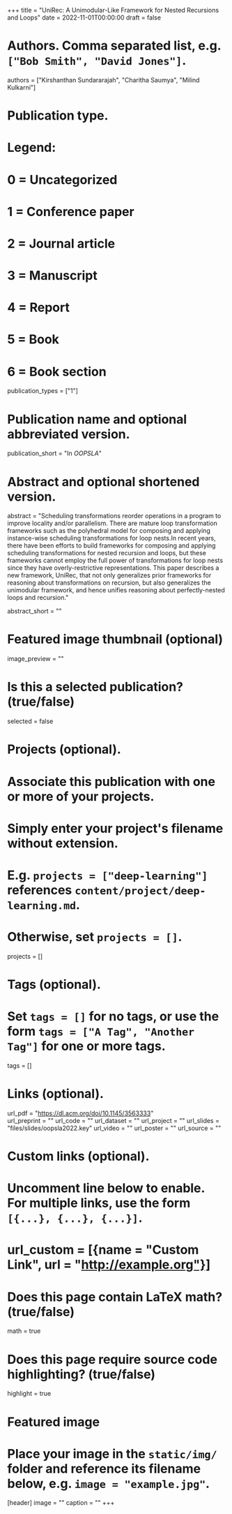 +++
title = "UniRec: A Unimodular-Like Framework for Nested Recursions and Loops"
date = 2022-11-01T00:00:00
draft = false

# Authors. Comma separated list, e.g. `["Bob Smith", "David Jones"]`.
authors = ["Kirshanthan Sundararajah", "Charitha Saumya", "Milind Kulkarni"]

# Publication type.
# Legend:
# 0 = Uncategorized
# 1 = Conference paper
# 2 = Journal article
# 3 = Manuscript
# 4 = Report
# 5 = Book
# 6 = Book section
publication_types = ["1"]

# Publication name and optional abbreviated version.
publication_short = "In *OOPSLA*"

# Abstract and optional shortened version.

abstract = "Scheduling transformations reorder operations in a program to improve locality and/or parallelism. There are mature loop transformation frameworks such as the polyhedral model for composing and applying instance-wise scheduling transformations for loop nests.In recent years, there have been efforts to build frameworks for composing and applying scheduling transformations for nested recursion and loops, but these frameworks cannot employ the full power of transformations for loop nests since they have overly-restrictive representations. This paper describes a new framework, UniRec, that not only generalizes prior frameworks for reasoning about transformations on recursion, but also generalizes the unimodular framework, and hence unifies reasoning about perfectly-nested loops and recursion."

abstract_short = ""

# Featured image thumbnail (optional)
image_preview = ""

# Is this a selected publication? (true/false)
selected = false

# Projects (optional).
#   Associate this publication with one or more of your projects.
#   Simply enter your project's filename without extension.
#   E.g. `projects = ["deep-learning"]` references `content/project/deep-learning.md`.
#   Otherwise, set `projects = []`.
projects = []

# Tags (optional).
#   Set `tags = []` for no tags, or use the form `tags = ["A Tag", "Another Tag"]` for one or more tags.
tags = []

# Links (optional).
url_pdf = "https://dl.acm.org/doi/10.1145/3563333"           
url_preprint = ""
url_code = ""
url_dataset = ""
url_project = ""
url_slides = "files/slides/oopsla2022.key"
url_video = ""
url_poster = ""
url_source = ""

# Custom links (optional).
#   Uncomment line below to enable. For multiple links, use the form `[{...}, {...}, {...}]`.
# url_custom = [{name = "Custom Link", url = "http://example.org"}]

# Does this page contain LaTeX math? (true/false)
math = true

# Does this page require source code highlighting? (true/false)
highlight = true

# Featured image
# Place your image in the `static/img/` folder and reference its filename below, e.g. `image = "example.jpg"`.
[header]
image = ""
caption = ""
+++